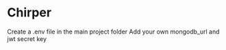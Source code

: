 # Chirper

Create a .env file in the main project folder
Add your own mongodb_url and jwt secret key
